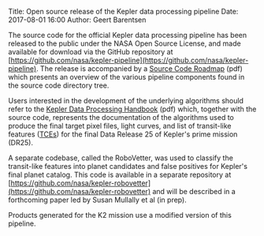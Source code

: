 Title: Open source release of the Kepler data processing pipeline
Date: 2017-08-01 16:00
Author: Geert Barentsen

The source code for the official Kepler data processing pipeline
has been released to the public under the NASA Open Source License,
and made available for download via the GitHub repository at [https://github.com/nasa/kepler-pipeline](https://github.com/nasa/kepler-pipeline).
The release is accompanied by a [Source Code Roadmap](https://github.com/nasa/kepler-pipeline/raw/master/kscrm.pdf) (pdf)
which presents an overview of the various pipeline components
found in the source code directory tree.

Users interested in the development of the underlying algorithms
should refer to the [Kepler Data Processing Handbook](https://archive.stsci.edu/kepler/manuals/KSCI-19081-002-KDPH.pdf) (pdf) which, together with the source code,
represents the documentation of the algorithms used
to produce the final target pixel files, light curves, and list of transit-like features ([TCEs](https://exoplanetarchive.ipac.caltech.edu/docs/Kepler_TCE_docs.html)) for the final Data Release 25 of Kepler's prime mission (DR25).

A separate codebase, called the RoboVetter, was used to classify the transit-like features into planet candidates and false positives for Kepler's final planet catalog.
This code is available in a separate repository at [https://github.com/nasa/kepler-robovetter](https://github.com/nasa/kepler-robovetter) and will be described in a forthcoming paper led by Susan Mullally et al (in prep).

Products generated for the K2 mission use a modified version of this pipeline.
